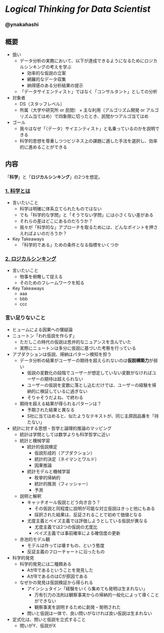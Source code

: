# ***Logical Thinking for Data Scientist***
### @ynakahashi

## 概要
- 狙い
	- データ分析の実務において、以下が達成できるようになるためにロジカルシンキングの考えを学ぶ
		- 効率的な仮説の立案
		- 網羅的なデータ収集
		- 納得感のある分析結果の提示
	- 「データサイエンティスト」ではなく「コンサルタント」としての分析
- 対象者
	- DS（スタッフレベル）
	- 所属（大学や研究所 or 民間） × 主な利用（アルゴリズム開発 or アルゴリズム当てはめ）で四象限に切ったとき、民間かつアルゴ当てはめ
- ゴール
	- 我々はなぜ「（データ）サイエンティスト」と名乗っているのかを説明できる
	- 科学的思想を尊重しつつビジネス上の課題に適した手法を選択し、効率的に進めることができる


## 内容
「**科学**」と「**ロジカルシンキング**」の2つを想定。

### [1. 科学とは](/01_What_Is_Science.md)
- 言いたいこと
	- 科学は明確に体系立てられたものではない
	- でも「科学的な学問」と「そうでない学問」には小さくない差がある
	- それらの差はどこにあるのだろうか？
	- 我々が「科学的な」アプローチを取るためには、どんなポイントを押さえればよいのだろうか？
- Key Takeaways
	- 「科学的である」ための条件となる指標をいくつか

### [2. ロジカルシンキング](/02_What_Is_Logical_Thinking.md)
- 言いたいこと
	- 物事を俯瞰して捉える
	- そのためのフレームワークを知る
- Key Takeaways
	- aaa
	- bbb
	- ccc

### 言い足りないこと
- ヒュームによる因果への懐疑論
- ニュートン「われ仮説を作らず」
	- ただしこの時代の仮説は思弁的なニュアンスを含んでいた
	- 実際にニュートンは多分に仮説に基づいた考察を行っている
- アブダクションは仮説、帰納はパターン検知を担う
	- データ分析の結果がユーザーの期待を超えられないのは**仮説構築力**が弱い
		- 仮説の変数化の段階でユーザーが想定していない変数がなければユーザーの期待は超えられない
		- ユーザーの仮説を変数に落とし込むだけでは、ユーザーの経験を帰納的に検証しているに過ぎない
		- そりゃそうだよね、で終わる
	- 期待を超える結果が得られるパターンは？
		- 予期された結果と異なる
		- S社に当てはめると、似たようなテキストが、同じ主原因品番を「持たない」
- 統計に対する思想・哲学と論理的推論のマッピング
	- 統計は学問としては数学よりも科学哲学に近い
	- 統計と機械学習
		- 統計的仮説検定
			- 仮説形成的（アブダクション）
			- 統計的決定（ネイマンとワルド）
			- 因果推論
		- 統計モデルと機械学習
			- 枚挙的帰納的
			- 統計的推測（フィッシャー）
			- 予測
	- 説明と解釈
		- キャッチオール仮説とどう向き合う？
			- その仮説と同程度に説明が可能な対立仮説はきっと他にもある
			- 採択された結果は、反証されることで初めて価値となる
		- 尤度主義とベイズ主義では評価しようとしている仮説が異なる
			- 尤度主義では2つの仮説の尤度比
			- ベイズ主義では事前確率による確信度の更新
	- 赤池的モデル観
		- モデルは作っては壊すもの、という態度
		- 反証主義のフローチャートに沿ったもの
- 科学的発見
	- 科学的発見には二種類ある
		- AがBであるということを発見した
		- AがBであるのはCが原因である
	- なぜかの発見は仮説検証から得られる
		- アインシュタイン「経験をいくら集めても発明は生まれない」
			- 万有引力の法則は観察事実からの帰納的一般化によって導くことができない
			- 観察事実を説明するために創発・発明された
		- 問いと仮説は一体で、良い問いがなければ良い仮説は生まれない
- 定式化は、問いと仮説を立式すること
	- 問いがY、仮説がX


